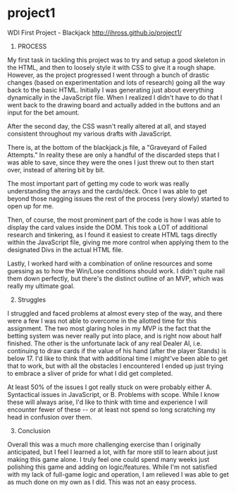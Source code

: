 # project1
WDI First Project - Blackjack
http://ihross.github.io/project1/

1. PROCESS

My first task in tackling this project was to try and setup a good skeleton in the HTML, and then to
loosely style it with CSS to give it a rough shape. However, as the project progressed I went through a bunch of 
drastic changes (based on experimentation and lots of research) going all the way back to the basic HTML. Initially
I was generating just about everything dynamically in the JavaScript file. When I realized I didn't have to do that
I went back to the drawing board and actually added in the buttons and an input for the bet amount.

After the second day, the CSS wasn't really altered at all, and stayed consistent throughout my various drafts with
JavaScript.

There is, at the bottom of the blackjack.js file, a "Graveyard of Failed Attempts." In reality these are only a
handful of the discarded steps that I was able to save, since they were the ones I just threw out to then start
over, instead of altering bit by bit.

The most important part of getting my code to work was really understanding the arrays and the cards/deck. Once I was
able to get beyond those nagging issues the rest of the process (very slowly) started to open up for me. 

Then, of course, the most prominent part of the code is how I was able to display the card values inside the DOM. This 
took a LOT of additional research and tinkering, as I found it easiest to create HTML tags directly within the 
JavaScript file, giving me more control when applying them to the designated Divs in the actual HTML file.

Lastly, I worked hard with a combination of online resources and some guessing as to how the Win/Lose conditions 
should work. I didn't quite nail them down perfectly, but there's the distinct outline of an MVP, which was really 
my ultimate goal.

2. Struggles

I struggled and faced problems at almost every step of the way, and there were a few I was not able to overcome in 
the allotted time for this assignment. The two most glaring holes in my MVP is the fact that the betting system was 
never really put into place, and is right now about half finished. The other is the unfortunate lack of any real 
Dealer AI, i.e. continuing to draw cards if the value of his hand (after the player Stands) is below 17. I'd like to 
think that with additional time I might've been able to get that to work, but with all the obstacles I encountered 
I ended up just trying to embrace a sliver of pride for what I did get completed.

At least 50% of the issues I got really stuck on were probably either A. Syntactical issues in JavaScript, or B. 
Problems with scope. While I know these will always arise, I'd like to think with time and experience I will 
encounter fewer of these -- or at least not spend so long scratching my head in confusion over them.

3. Conclusion

Overall this was a much more challenging exercise than I originally anticipated, but I feel I learned a lot, with 
far more still to learn about just making this game alone. I truly feel one could spend many weeks just polishing 
this game and adding on logic/features. While I'm not satisfied with my lack of full-game logic and operation, I 
am relieved I was able to get as much done on my own as I did. This was not an easy process.
